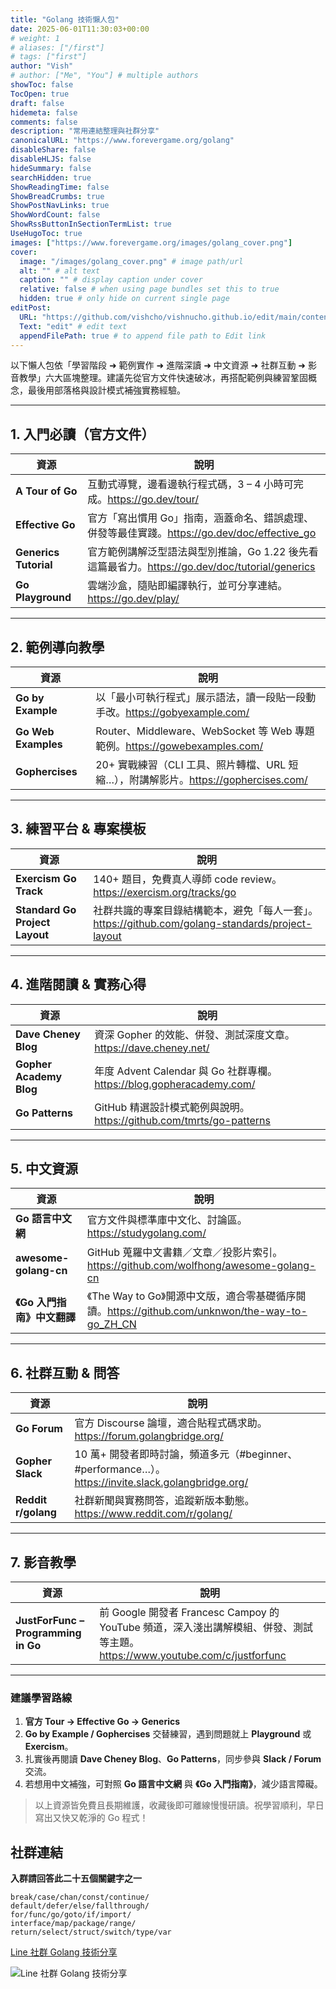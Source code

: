 ```yaml
---
title: "Golang 技術懶人包"
date: 2025-06-01T11:30:03+00:00
# weight: 1
# aliases: ["/first"]
# tags: ["first"]
author: "Vish"
# author: ["Me", "You"] # multiple authors
showToc: false
TocOpen: true
draft: false
hidemeta: false
comments: false
description: "常用連結整理與社群分享"
canonicalURL: "https://www.forevergame.org/golang"
disableShare: false
disableHLJS: false
hideSummary: false
searchHidden: true
ShowReadingTime: false
ShowBreadCrumbs: true
ShowPostNavLinks: true
ShowWordCount: false
ShowRssButtonInSectionTermList: true
UseHugoToc: true
images: ["https://www.forevergame.org/images/golang_cover.png"]
cover:
  image: "/images/golang_cover.png" # image path/url
  alt: "" # alt text
  caption: "" # display caption under cover
  relative: false # when using page bundles set this to true
  hidden: true # only hide on current single page
editPost:
  URL: "https://github.com/vishcho/vishnucho.github.io/edit/main/content"
  Text: "edit" # edit text
  appendFilePath: true # to append file path to Edit link
---
```


以下懶人包依「學習階段 ➜ 範例實作 ➜ 進階深讀 ➜ 中文資源 ➜ 社群互動 ➜ 影音教學」六大區塊整理。建議先從官方文件快速破冰，再搭配範例與練習鞏固概念，最後用部落格與設計模式補強實務經驗。

---

## 1. 入門必讀（官方文件）

| 資源                  | 說明                                                                                             |
| --------------------- | ------------------------------------------------------------------------------------------------ |
| **A Tour of Go**      | 互動式導覽，邊看邊執行程式碼，3 – 4 小時可完成。<https://go.dev/tour/>                           |
| **Effective Go**      | 官方「寫出慣用 Go」指南，涵蓋命名、錯誤處理、併發等最佳實踐。<https://go.dev/doc/effective_go>   |
| **Generics Tutorial** | 官方範例講解泛型語法與型別推論，Go 1.22 後先看這篇最省力。<https://go.dev/doc/tutorial/generics> |
| **Go Playground**     | 雲端沙盒，隨貼即編譯執行，並可分享連結。<https://go.dev/play/>                                   |

---

## 2. 範例導向教學

| 資源                | 說明                                                                                  |
| ------------------- | ------------------------------------------------------------------------------------- |
| **Go by Example**   | 以「最小可執行程式」展示語法，讀一段貼一段動手改。<https://gobyexample.com/>          |
| **Go Web Examples** | Router、Middleware、WebSocket 等 Web 專題範例。<https://gowebexamples.com/>           |
| **Gophercises**     | 20+ 實戰練習（CLI 工具、照片轉檔、URL 短縮…），附講解影片。<https://gophercises.com/> |

---

## 3. 練習平台 & 專案模板

| 資源                           | 說明                                                                                               |
| ------------------------------ | -------------------------------------------------------------------------------------------------- |
| **Exercism Go Track**          | 140+ 題目，免費真人導師 code review。<https://exercism.org/tracks/go>                              |
| **Standard Go Project Layout** | 社群共識的專案目錄結構範本，避免「每人一套」。<https://github.com/golang-standards/project-layout> |

---

## 4. 進階閱讀 & 實務心得

| 資源                    | 說明                                                                   |
| ----------------------- | ---------------------------------------------------------------------- |
| **Dave Cheney Blog**    | 資深 Gopher 的效能、併發、測試深度文章。<https://dave.cheney.net/>     |
| **Gopher Academy Blog** | 年度 Advent Calendar 與 Go 社群專欄。<https://blog.gopheracademy.com/> |
| **Go Patterns**         | GitHub 精選設計模式範例與說明。<https://github.com/tmrts/go-patterns>  |

---

## 5. 中文資源

| 資源                        | 說明                                                                                              |
| --------------------------- | ------------------------------------------------------------------------------------------------- |
| **Go 語言中文網**           | 官方文件與標準庫中文化、討論區。<https://studygolang.com/>                                        |
| **awesome-golang-cn**       | GitHub 蒐羅中文書籍／文章／投影片索引。<https://github.com/wolfhong/awesome-golang-cn>            |
| **《Go 入門指南》中文翻譯** | 《The Way to Go》開源中文版，適合零基礎循序閱讀。<https://github.com/unknwon/the-way-to-go_ZH_CN> |

---

## 6. 社群互動 & 問答

| 資源                | 說明                                                                                                  |
| ------------------- | ----------------------------------------------------------------------------------------------------- |
| **Go Forum**        | 官方 Discourse 論壇，適合貼程式碼求助。<https://forum.golangbridge.org/>                              |
| **Gopher Slack**    | 10 萬+ 開發者即時討論，頻道多元（#beginner、#performance…）。<https://invite.slack.golangbridge.org/> |
| **Reddit r/golang** | 社群新聞與實務問答，追蹤新版本動態。<https://www.reddit.com/r/golang/>                                |

---

## 7. 影音教學

| 資源                                | 說明                                                                                                                          |
| ----------------------------------- | ----------------------------------------------------------------------------------------------------------------------------- |
| **JustForFunc – Programming in Go** | 前 Google 開發者 Francesc Campoy 的 YouTube 頻道，深入淺出講解模組、併發、測試等主題。<https://www.youtube.com/c/justforfunc> |

---

### 建議學習路線

1. **官方 Tour → Effective Go → Generics**
2. **Go by Example / Gophercises** 交替練習，遇到問題就上 **Playground** 或 **Exercism**。
3. 扎實後再閱讀 **Dave Cheney Blog**、**Go Patterns**，同步參與 **Slack / Forum** 交流。
4. 若想用中文補強，可對照 **Go 語言中文網** 與 **《Go 入門指南》**，減少語言障礙。

> 以上資源皆免費且長期維護，收藏後即可離線慢慢研讀。祝學習順利，早日寫出又快又乾淨的 Go 程式！

## 社群連結

**入群請回答此二十五個關鍵字之一**

```golang
break/case/chan/const/continue/
default/defer/else/fallthrough/
for/func/go/goto/if/import/
interface/map/package/range/
return/select/struct/switch/type/var
```

[Line 社群 Golang 技術分享](https://line.me/ti/g2/87Affh8Js_Zh2-1-2ZeK_4Qck-5H0iCoyymbIw?utm_source=invitation&utm_medium=link_copy&utm_campaign=default)

![Line 社群 Golang 技術分享](/images/golang_line.jpg)
